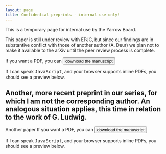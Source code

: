 ```yaml
---
layout: page 
title: Confidential preprints - internal use only!
---
```

<body class="sph5">
<p>
This is a temporary page for internal use by the Yarrow Board.
</p>
<p>
This paper is still under review with EPJC, but since our findings are in substantive conflict with those of another author (A. Deur) we plan not to make it available to the arXiv until the peer review process is complete.
</p>
<p>
If you want a PDF, you can <a href="/assets/papers/paper-a.pdf" download><button type="button">download the manuscript</button></a>
</p>
<p>
If I can speak <tt>JavaScript</tt>, and your browser supports inline PDFs, you should see a preview below.
</p>
<div id="example1"></div> 
<script src="pdfobject.js"></script>
<script>PDFObject.embed("/assets/papers/paper-a.pdf", "#example1");</script>
<style>
.pdfobject-container { height: 30rem; border: 1rem solid rgba(0,0,0,.1); }
</style>
<h2>
Another, more recent preprint in our series, for which I am not the corresponding author. An analogous situation applies, this time in relation to the work of G. Ludwig.
</h2>
<p>
Another paper
If you want a PDF, you can <a href="/assets/papers/project-ludwig.pdf" download><button type="button">download the manuscript</button></a>
</p>
<p>
If I can speak <tt>JavaScript</tt>, and your browser supports inline PDFs, you should see a preview below.
</p>
<div id="example2"></div> 
<script src="pdfobject.js"></script>
<script>PDFObject.embed("/assets/papers/project-ludwig.pdf", "#example2");</script>
<style>
.pdfobject-container { height: 30rem; border: 1rem solid rgba(0,0,0,.1); }
</style>
</body>
